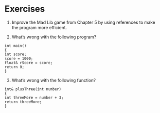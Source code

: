 # Exercises

1. Improve the Mad Lib game from Chapter 5 by using references to make
the program more efficient.

2. What’s wrong with the following program?
```
int main()
{
int score;
score = 1000;
float& rScore = score;
return 0;
}
```

3. What’s wrong with the following function?
```
int& plusThree(int number)
{
int threeMore = number + 3;
return threeMore;
}
```